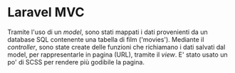 # Laravel MVC

Tramite l'uso di un _model_, sono stati mappati i dati provenienti da un database SQL contenente una tabella di film ('movies').
Mediante il _controller_, sono state create delle funzioni che richiamano i dati salvati dal model, per rappresentarle in pagina (URL), tramite il _view_.
E' stato usato un po' di SCSS per rendere più godibile la pagina.
